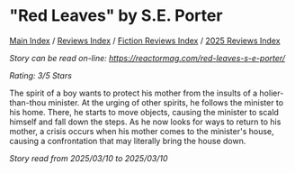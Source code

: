 # "Red Leaves" by S.E. Porter

[Main Index](../../../README.md) / [Reviews Index](../../README.md) / [Fiction Reviews Index](../README.md) / [2025 Reviews Index](README.md)

*Story can be read on-line: <https://reactormag.com/red-leaves-s-e-porter/>*

*Rating: 3/5 Stars*

The spirit of a boy wants to protect his mother from the insults of a holier-than-thou minister. At the urging of other spirits, he follows the minister to his home. There, he starts to move objects, causing the minister to scald himself and fall down the steps. As he now looks for ways to return to his mother, a crisis occurs when his mother comes to the minister's house, causing a confrontation that may literally bring the house down.

*Story read from 2025/03/10 to 2025/03/10*
